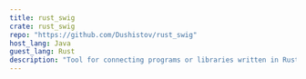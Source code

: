 ```yaml
---
title: rust_swig
crate: rust_swig
repo: "https://github.com/Dushistov/rust_swig"
host_lang: Java
guest_lang: Rust
description: "Tool for connecting programs or libraries written in Rust with other languages. Currently implemented support for C++ and Java, but you can write support for any language of your choice."
---
```


